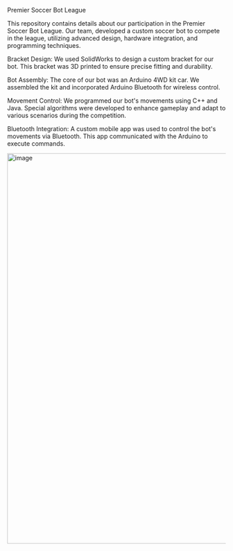 Premier Soccer Bot League

This repository contains details about our participation in the Premier Soccer Bot League. Our team, developed a custom soccer bot to compete in the league, utilizing advanced design, hardware integration, and programming techniques.

Bracket Design: We used SolidWorks to design a custom bracket for our bot. This bracket was 3D printed to ensure precise fitting and durability.

Bot Assembly: The core of our bot was an Arduino 4WD kit car. We assembled the kit and incorporated Arduino Bluetooth for wireless control.

Movement Control: We programmed our bot's movements using C++ and Java. Special algorithms were developed to enhance gameplay and adapt to various scenarios during the competition.

Bluetooth Integration: A custom mobile app was used to control the bot's movements via Bluetooth. This app communicated with the Arduino to execute commands.

<img width="900" alt="image" src="https://github.com/user-attachments/assets/3bf9ba59-99fd-422c-a4c4-115380ff78ec">
